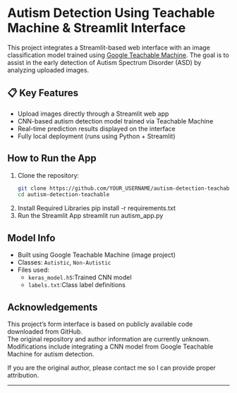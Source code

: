 # Autism Detection Using Teachable Machine & Streamlit Interface

This project integrates a Streamlit-based web interface with an image classification model trained using [Google Teachable Machine](https://teachablemachine.withgoogle.com/). The goal is to assist in the early detection of Autism Spectrum Disorder (ASD) by analyzing uploaded images.

## 📋 Key Features

- Upload images directly through a Streamlit web app
- CNN-based autism detection model trained via Teachable Machine
- Real-time prediction results displayed on the interface
- Fully local deployment (runs using Python + Streamlit)

## How to Run the App

1. Clone the repository:
   ```bash
   git clone https://github.com/YOUR_USERNAME/autism-detection-teachable.git
   cd autism-detection-teachable
2. Install Required Libraries
pip install -r requirements.txt
3. Run the Streamlit App
streamlit run autism_app.py

## Model Info

- Built using Google Teachable Machine (image project)
- Classes: `Autistic`, `Non-Autistic`
- Files used:
  - `keras_model.h5`:Trained CNN model
  - `labels.txt`:Class label definitions

## Acknowledgements

This project’s form interface is based on publicly available code downloaded from GitHub.  
The original repository and author information are currently unknown.  
Modifications include integrating a CNN model from Google Teachable Machine for autism detection.

If you are the original author, please contact me so I can provide proper attribution.

---

